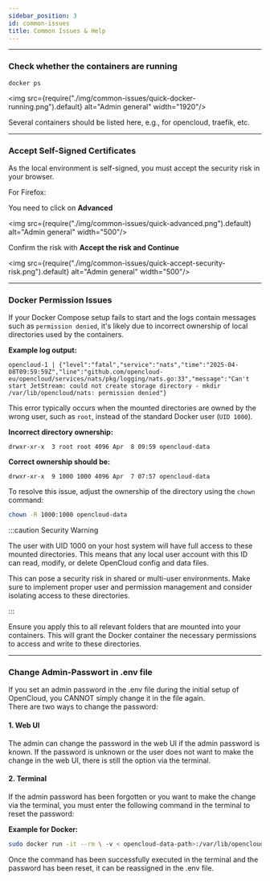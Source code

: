 ```yaml
---
sidebar_position: 3
id: common-issues
title: Common Issues & Help
---
```


---

### Check whether the containers are running

```Shell
docker ps
```

<img src={require("./img/common-issues/quick-docker-running.png").default} alt="Admin general" width="1920"/>

Several containers should be listed here, e.g., for opencloud, traefik, etc.

---

### Accept Self-Signed Certificates

As the local environment is self-signed, you must accept the security risk in your browser.

For Firefox:

You need to click on **Advanced**

<img src={require("./img/common-issues/quick-advanced.png").default} alt="Admin general" width="500"/>

Confirm the risk with **Accept the risk and Continue**

<img src={require("./img/common-issues/quick-accept-security-risk.png").default} alt="Admin general" width="500"/>


---

### Docker Permission Issues

If your Docker Compose setup fails to start and the logs contain messages such as `permission denied`, it's likely due to incorrect ownership of local directories used by the containers.

**Example log output:**

```
opencloud-1 | {"level":"fatal","service":"nats","time":"2025-04-08T09:59:59Z","line":"github.com/opencloud-eu/opencloud/services/nats/pkg/logging/nats.go:33","message":"Can't start JetStream: could not create storage directory - mkdir /var/lib/opencloud/nats: permission denied"}
```

This error typically occurs when the mounted directories are owned by the wrong user, such as `root`, instead of the standard Docker user (`UID 1000`).

**Incorrect directory ownership:**

```
drwxr-xr-x  3 root root 4096 Apr  8 09:59 opencloud-data
```

**Correct ownership should be:**

```
drwxr-xr-x  9 1000 1000 4096 Apr  7 07:57 opencloud-data
```

To resolve this issue, adjust the ownership of the directory using the `chown` command:

```bash
chown -R 1000:1000 opencloud-data
```

:::caution Security Warning

The user with UID 1000 on your host system will have full access to these mounted directories. This means that any local user account with this ID can read, modify, or delete OpenCloud config and data files.

This can pose a security risk in shared or multi-user environments. Make sure to implement proper user and permission management and consider isolating access to these directories.

:::

Ensure you apply this to all relevant folders that are mounted into your containers. This will grant the Docker container the necessary permissions to access and write to these directories.

---

### Change Admin-Passwort in .env file

If you set an admin password in the .env file during the initial setup of OpenCloud, you CANNOT simply change it in the file again.<br/>
There are two ways to change the password:

#### 1. Web UI
The admin can change the password in the web UI if the admin password is known.
If the password is unknown or the user does not want to make the change in the web UI, there is still the option via the terminal.

#### 2. Terminal
If the admin password has been forgotten or you want to make the change via the terminal, you must enter the following command in the terminal to reset the password:

**Example for Docker:**
```bash
sudo docker run -it --rm \ -v < opencloud-data-path>:/var/lib/opencloud \ -v <opencloud-config-path>:/etc/opencloud \ opencloudeu/opencloud:<opencloud-version> idm resetpassword
```

Once the command has been successfully executed in the terminal and the password has been reset, it can be reassigned in the .env file.
